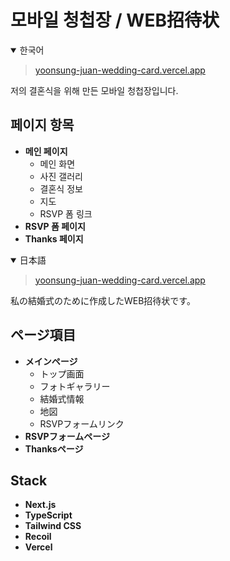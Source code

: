 # 모바일 청첩장 / WEB招待状

<details open>
<summary>한국어</summary>

> [yoonsung-juan-wedding-card.vercel.app](https://yoonsung-juan-wedding-card.vercel.app)

저의 결혼식을 위해 만든 모바일 청첩장입니다.

## 페이지 항목

- **메인 페이지**
  - 메인 화면
  - 사진 갤러리
  - 결혼식 정보
  - 지도
  - RSVP 폼 링크
- **RSVP 폼 페이지**
- **Thanks 페이지**

</details>

<details open>
<summary>日本語</summary>

> [yoonsung-juan-wedding-card.vercel.app](https://yoonsung-juan-wedding-card.vercel.app)

私の結婚式のために作成したWEB招待状です。

## ページ項目

- **メインページ**
  - トップ画面
  - フォトギャラリー
  - 結婚式情報
  - 地図
  - RSVPフォームリンク
- **RSVPフォームページ**
- **Thanksページ**

</details>

## Stack

- **Next.js**
- **TypeScript**
- **Tailwind CSS**
- **Recoil**
- **Vercel**
